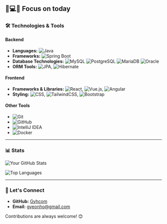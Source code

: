 ## 📝💻🦾 Focus on today

### 🛠️ Technologies & Tools

#### **Backend**
- **Languages:** ![Java](https://img.shields.io/badge/Java-007396?style=flat&logo=java&logoColor=white)
- **Frameworks:** ![Spring Boot](https://img.shields.io/badge/Spring%20Boot-6DB33F?style=flat&logo=spring-boot&logoColor=white)
- **Database Technologies:** ![MySQL](https://img.shields.io/badge/MySQL-4479A1?style=flat&logo=mysql&logoColor=white) ![PostgreSQL](https://img.shields.io/badge/PostgreSQL-4169E1?style=flat&logo=postgresql&logoColor=white) ![MariaDB](https://img.shields.io/badge/MariaDB-003545?style=flat&logo=mariadb&logoColor=white) ![Oracle](https://img.shields.io/badge/Oracle-F80000?style=flat&logo=oracle&logoColor=white)
- **ORM Tools:** ![JPA](https://img.shields.io/badge/JPA-E34F26?style=flat&logo=hibernate&logoColor=white), ![Hibernate](https://img.shields.io/badge/Hibernate-59666C?style=flat&logo=hibernate&logoColor=white)

#### **Frontend**
- **Frameworks & Libraries:** ![React](https://img.shields.io/badge/React-61DAFB?style=flat&logo=react&logoColor=black), ![Vue.js](https://img.shields.io/badge/Vue.js-4FC08D?style=flat&logo=vue.js&logoColor=white), ![Angular](https://img.shields.io/badge/Angular-DD0031?style=flat&logo=angular&logoColor=white)
- **Styling:** ![CSS](https://img.shields.io/badge/CSS-1572B6?style=flat&logo=css3&logoColor=white), ![TailwindCSS](https://img.shields.io/badge/TailwindCSS-06B6D4?style=flat&logo=tailwindcss&logoColor=white), ![Bootstrap](https://img.shields.io/badge/Bootstrap-7952B3?style=flat&logo=bootstrap&logoColor=white)

#### **Other Tools**
- ![Git](https://img.shields.io/badge/Git-F05032?style=flat&logo=git&logoColor=white)
- ![GitHub](https://img.shields.io/badge/GitHub-181717?style=flat&logo=github&logoColor=white)
- ![IntelliJ IDEA](https://img.shields.io/badge/IntelliJ%20IDEA-000000?style=flat&logo=intellij-idea&logoColor=white)
- ![Docker](https://img.shields.io/badge/Docker-2496ED?style=flat&logo=docker&logoColor=white)

---

### 📊 Stats

![Your GitHub Stats](https://github-readme-stats.vercel.app/api?username=gyhcom&show_icons=true&theme=radical)

![Top Languages](https://github-readme-stats.vercel.app/api/top-langs/?username=gyhcom&layout=compact&theme=radical)

---

### 🤝 Let's Connect
- **GitHub:** [Gyhcom](https://github.com/gyhcom)
- **Email:** gyeonho@gmail.com

Contributions are always welcome! 😊
